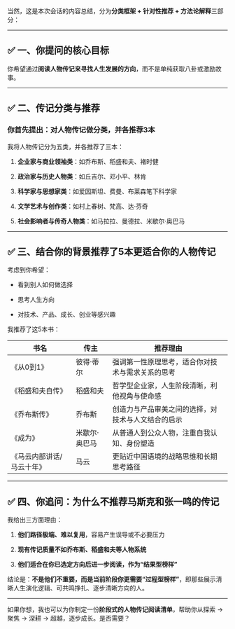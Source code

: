 当然，这是本次会话的内容总结，分为**分类框架 + 针对性推荐 + 方法论解释**三部分：

---

## ✅ 一、你提问的核心目标

你希望通过**阅读人物传记来寻找人生发展的方向**，而不是单纯获取八卦或激励故事。

---

## ✅ 二、传记分类与推荐

### 你首先提出：**对人物传记做分类，并各推荐3本**

我将人物传记分为五类，并各推荐了三本：

1. **企业家与商业领袖类**：如乔布斯、稻盛和夫、褚时健
    
2. **政治家与历史人物类**：如丘吉尔、邓小平、林肯
    
3. **科学家与思想家类**：如爱因斯坦、费曼、布莱森笔下科学家
    
4. **文学艺术与创作类**：如村上春树、梵高、达·芬奇
    
5. **社会影响者与传奇人物类**：如马拉拉、曼德拉、米歇尔·奥巴马
    

---

## ✅ 三、结合你的背景推荐了5本更适合你的人物传记

考虑到你希望：

- 看到别人如何做选择
    
- 思考人生方向
    
- 对技术、产品、成长、创业等感兴趣
    

我推荐了这5本书：

|书名|传主|推荐理由|
|---|---|---|
|《从0到1》|彼得·蒂尔|强调第一性原理思考，适合你对技术与需求关系的思考|
|《稻盛和夫自传》|稻盛和夫|哲学型企业家，人生阶段清晰，利他视角与使命感|
|《乔布斯传》|乔布斯|创造力与产品审美之间的选择，对技术与人文结合的启示|
|《成为》|米歇尔·奥巴马|从普通人到公众人物，注重自我认知、身份塑造|
|《马云内部讲话/马云十年》|马云|更贴近中国语境的战略思维和长期思考路径|

---

## ✅ 四、你追问：为什么不推荐马斯克和张一鸣的传记

我给出三方面理由：

1. **他们路径极端、难以复用**，容易产生误导或不必要压力
    
2. **现有传记质量不如乔布斯、稻盛和夫等人物系统**
    
3. **他们适合在你已选定方向后进一步阅读，作为“结果型榜样”**
    

结论是：**不是他们不重要，而是当前阶段你更需要“过程型榜样”**，即那些展示清晰人生演化逻辑、可共鸣挣扎、逐步清晰方向的人。

---

如果你想，我也可以为你制定一份**阶段式的人物传记阅读清单**，帮助你从探索 → 聚焦 → 深耕 → 超越，逐步成长。是否需要？